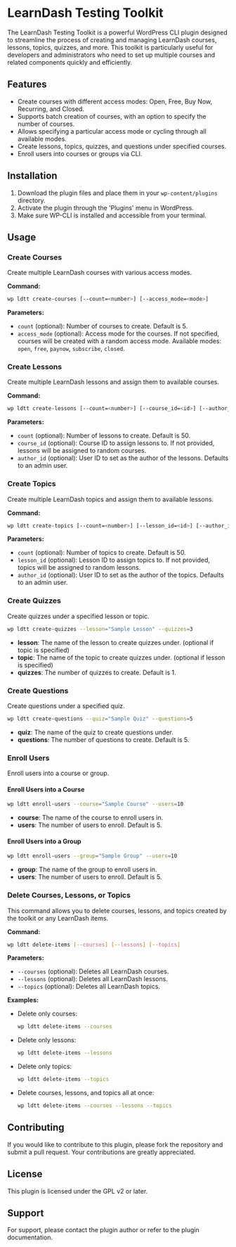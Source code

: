 # LearnDash Testing Toolkit

The LearnDash Testing Toolkit is a powerful WordPress CLI plugin designed to streamline the process of creating and managing LearnDash courses, lessons, topics, quizzes, and more. This toolkit is particularly useful for developers and administrators who need to set up multiple courses and related components quickly and efficiently.

## Features

- Create courses with different access modes: Open, Free, Buy Now, Recurring, and Closed.
- Supports batch creation of courses, with an option to specify the number of courses.
- Allows specifying a particular access mode or cycling through all available modes.
- Create lessons, topics, quizzes, and questions under specified courses.
- Enroll users into courses or groups via CLI.

## Installation

1. Download the plugin files and place them in your `wp-content/plugins` directory.
2. Activate the plugin through the 'Plugins' menu in WordPress.
3. Make sure WP-CLI is installed and accessible from your terminal.

## Usage

### Create Courses

Create multiple LearnDash courses with various access modes.

**Command:**

```bash
wp ldtt create-courses [--count=<number>] [--access_mode=<mode>]
```

**Parameters:**

- `count` (optional): Number of courses to create. Default is 5.
- `access_mode` (optional): Access mode for the courses. If not specified, courses will be created with a random access mode. Available modes: `open`, `free`, `paynow`, `subscribe`, `closed`.

### Create Lessons

Create multiple LearnDash lessons and assign them to available courses.

**Command:**

```bash
wp ldtt create-lessons [--count=<number>] [--course_id=<id>] [--author_id=<id>]
```

**Parameters:**

- `count` (optional): Number of lessons to create. Default is 50.
- `course_id` (optional): Course ID to assign lessons to. If not provided, lessons will be assigned to random courses.
- `author_id` (optional): User ID to set as the author of the lessons. Defaults to an admin user.

### Create Topics

Create multiple LearnDash topics and assign them to available lessons.

**Command:**

```bash
wp ldtt create-topics [--count=<number>] [--lesson_id=<id>] [--author_id=<id>]
```

**Parameters:**

- `count` (optional): Number of topics to create. Default is 50.
- `lesson_id` (optional): Lesson ID to assign topics to. If not provided, topics will be assigned to random lessons.
- `author_id` (optional): User ID to set as the author of the topics. Defaults to an admin user.

### Create Quizzes

Create quizzes under a specified lesson or topic.

```bash
wp ldtt create-quizzes --lesson="Sample Lesson" --quizzes=3
```

- **lesson**: The name of the lesson to create quizzes under. (optional if topic is specified)
- **topic**: The name of the topic to create quizzes under. (optional if lesson is specified)
- **quizzes**: The number of quizzes to create. Default is 1.

### Create Questions

Create questions under a specified quiz.

```bash
wp ldtt create-questions --quiz="Sample Quiz" --questions=5
```

- **quiz**: The name of the quiz to create questions under.
- **questions**: The number of questions to create. Default is 5.

### Enroll Users

Enroll users into a course or group.

#### Enroll Users into a Course

```bash
wp ldtt enroll-users --course="Sample Course" --users=10
```

- **course**: The name of the course to enroll users in.
- **users**: The number of users to enroll. Default is 5.

#### Enroll Users into a Group

```bash
wp ldtt enroll-users --group="Sample Group" --users=10
```

- **group**: The name of the group to enroll users in.
- **users**: The number of users to enroll. Default is 5.

### Delete Courses, Lessons, or Topics

This command allows you to delete courses, lessons, and topics created by the toolkit or any LearnDash items.

**Command:**

```bash
wp ldtt delete-items [--courses] [--lessons] [--topics]
```

**Parameters:**

- `--courses` (optional): Deletes all LearnDash courses.
- `--lessons` (optional): Deletes all LearnDash lessons.
- `--topics` (optional): Deletes all LearnDash topics.

**Examples:**

- Delete only courses:

  ```bash
  wp ldtt delete-items --courses
  ```

- Delete only lessons:

  ```bash
  wp ldtt delete-items --lessons
  ```

- Delete only topics:

  ```bash
  wp ldtt delete-items --topics
  ```

- Delete courses, lessons, and topics all at once:
  ```bash
  wp ldtt delete-items --courses --lessons --topics
  ```

## Contributing

If you would like to contribute to this plugin, please fork the repository and submit a pull request. Your contributions are greatly appreciated.

## License

This plugin is licensed under the GPL v2 or later.

## Support

For support, please contact the plugin author or refer to the plugin documentation.
